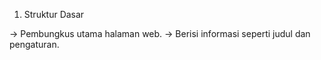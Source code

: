 1. Struktur Dasar
<html> → Pembungkus utama halaman web.
<head> → Berisi informasi seperti judul dan pengaturan.
<title> → Menentukan judul halaman (muncul di tab browser).
<body> → Tempat untuk menampilkan isi halaman.

2. Teks Dasar
<h1> sampai <h6> → Judul dari besar (h1) ke kecil (h6).
<p> → Paragraf teks.
<br> → Pindah ke baris baru.
<hr> → Garis pemisah.

3. Format Teks
<b> / <strong> → Teks tebal.
<i> / <em> → Teks miring.
<u> → Teks bergaris bawah.
<mark> → Teks dengan latar warna.
<small> → Teks kecil.
<del> → Teks dicoret.
<ins> → Teks bergaris bawah (tanda tambahan).
<sub> → Teks kecil di bawah (misal: rumus kimia).
<sup> → Teks kecil di atas (misal: pangkat matematika).

4. Gambar & Tautan
<a> → Tautan ke halaman lain.
<img> → Menampilkan gambar.

5. Gaya (Style)
<style> → Memasukkan aturan tampilan CSS.
Atribut style → Mengubah warna, ukuran, dan tampilan elemen langsung di tag.

